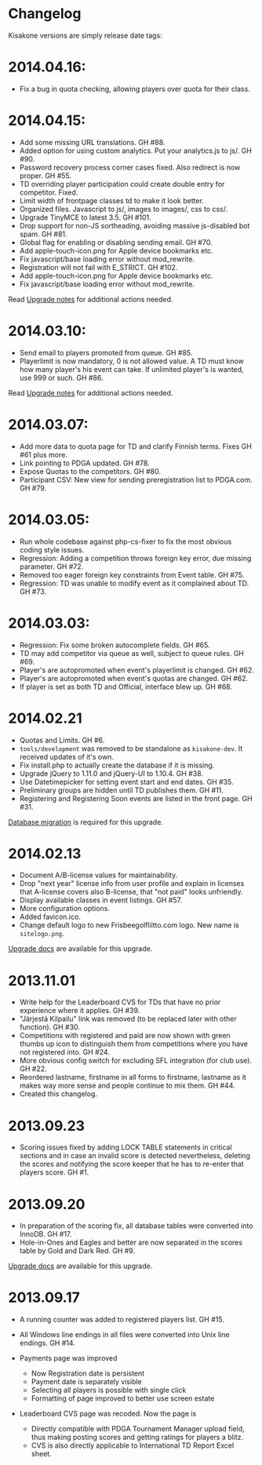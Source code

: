 Changelog
=========

Kisakone versions are simply release date tags:

2014.04.16:
===========
  * Fix a bug in quota checking, allowing players over quota for their class.

2014.04.15:
===========
  * Add some missing URL translations. GH #88.
  * Added option for using custom analytics. Put your analytics.js to js/. GH #90.
  * Password recovery process corner cases fixed. Also redirect is now proper. GH #55.
  * TD overriding player participation could create double entry for competitor. Fixed.
  * Limit width of frontpage classes td to make it look better.
  * Organized files. Javascript to js/, images to images/, css to css/.
  * Upgrade TinyMCE to latest 3.5. GH #101.
  * Drop support for non-JS sortheading, avoiding massive js-disabled bot spam. GH #81.
  * Global flag for enabling or disabling sending email. GH #70.
  * Add apple-touch-icon.png for Apple device bookmarks etc.
  * Fix javascript/base loading error without mod_rewrite.
  * Registration will not fail with E_STRICT. GH #102.
  * Add apple-touch-icon.png for Apple device bookmarks etc.
  * Fix javascript/base loading error without mod_rewrite.

Read [Upgrade notes](https://github.com/tuminoid/kisakone/blob/master/doc/upgrade/upgrade_to_20140415.md)
for additional actions needed.

2014.03.10:
===========
  * Send email to players promoted from queue. GH #85.
  * Playerlimit is now mandatory, 0 is not allowed value. A TD must know how many player's
    his event can take. If unlimited player's is wanted, use 999 or such. GH #86.

Read [Upgrade notes](https://github.com/tuminoid/kisakone/blob/master/doc/upgrade/upgrade_to_20140310.md)
for additional actions needed.

2014.03.07:
===========
  * Add more data to quota page for TD and clarify Finnish terms. Fixes GH #61 plus more.
  * Link pointing to PDGA updated. GH #78.
  * Expose Quotas to the competitors. GH #80.
  * Participant CSV: New view for sending preregistration list to PDGA.com. GH #79.

2014.03.05:
===========
  * Run whole codebase against php-cs-fixer to fix the most obvious coding style issues.
  * Regression: Adding a competition throws foreign key error, due missing parameter. GH #72.
  * Removed too eager foreign key constraints from Event table. GH #75.
  * Regression: TD was unable to modify event as it complained about TD. GH #73.

2014.03.03:
===========
  * Regression: Fix some broken autocomplete fields. GH #65.
  * TD may add competitor via queue as well, subject to queue rules. GH #69.
  * Player's are autopromoted when event's playerlimit is changed. GH #62.
  * Player's are autopromoted when event's quotas are changed. GH #62.
  * If player is set as both TD and Official, interface blew up. GH #68.

2014.02.21
==========
  * Quotas and Limits. GH #6.
  * `tools/development` was removed to be standalone as `kisakone-dev`. It received updates of it's own.
  * Fix install.php to actually create the database if it is missing.
  * Upgrade jQuery to 1.11.0 and jQuery-UI to 1.10.4. GH #38.
  * Use Datetimepicker for setting event start and end dates. GH #35.
  * Preliminary groups are hidden until TD publishes them. GH #11.
  * Registering and Registering Soon events are listed in the front page. GH #31.

[Database migration](https://github.com/tuminoid/kisakone/blob/master/doc/upgrade/upgrade_to_20140221.md)
is required for this upgrade.

2014.02.13
==========
  * Document A/B-license values for maintainability.
  * Drop "next year" license info from user profile and explain in licenses that A-license covers also B-license, that "not paid" looks unfriendly.
  * Display available classes in event listings. GH #57.
  * More configuration options.
  * Added favicon.ico.
  * Change default logo to new Frisbeegolfliitto.com logo. New name is `sitelogo.png`.

[Upgrade docs](https://github.com/tuminoid/kisakone/blob/master/doc/upgrade/upgrade_to_20140213.md)
are available for this upgrade.

2013.11.01
==========

  * Write help for the Leaderboard CVS for TDs that have no prior experience where it applies. GH #39.
  * "Järjestä Kilpailu" link was removed (to be replaced later with other function). GH #30.
  * Competitions with registered and paid are now shown with green thumbs up icon to distinguish them from competitions where you have not registered into. GH #24.
  * More obvious config switch for excluding SFL integration (for club use). GH #22.
  * Reordered lastname, firstname in all forms to firstname, lastname as it makes way more sense and people continue to mix them. GH #44.
  * Created this changelog.


2013.09.23
==========

  * Scoring issues fixed by adding LOCK TABLE statements in critical sections and
    in case an invalid score is detected nevertheless, deleting the scores and notifying
    the score keeper that he has to re-enter that players score. GH #1.


2013.09.20
==========

  * In preparation of the scoring fix, all database tables were converted into InnoDB. GH #17.
  * Hole-in-Ones and Eagles and better are now separated in the scores table by Gold and Dark Red. GH #9.

[Upgrade docs](https://github.com/tuminoid/kisakone/blob/master/doc/upgrade/upgrade_to_20130920.md)
are available for this upgrade.

2013.09.17
==========

  * A running counter was added to registered players list. GH #15.
  * All Windows line endings in all files were converted into Unix line endings. GH #14.

  * Payments page was improved
    * Now Registration date is persistent
    * Payment date is separately visible
    * Selecting all players is possible with single click
    * Formatting of page improved to better use screen estate

  * Leaderboard CVS page was recoded. Now the page is
    * Directly compatible with PDGA Tournament Manager upload field, thus making posting scores and getting ratings for players a blitz.
    * CVS is also directly applicable to International TD Report Excel sheet.

